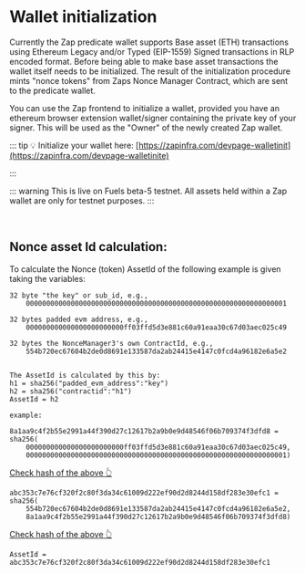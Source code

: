 # Wallet initialization


Currently the Zap predicate wallet supports Base asset (ETH) transactions using Ethereum Legacy and/or Typed 
(EIP-1559) Signed transactions in RLP encoded format. Before being able to make base asset transactions the wallet itself 
needs to be initialized. The result of the initialization procedure mints "nonce tokens" from Zaps Nonce Manager Contract, which are sent to the predicate wallet.


You can use the Zap frontend to initialize a wallet, provided you have an ethereum browser extension wallet/signer containing the private 
key of your signer. This will be used as the "Owner" of the newly created Zap wallet.



::: tip 
💡 Initialize your wallet here: [https://zapinfra.com/devpage-walletinit](https://zapinfra.com/devpage-walletinite)

:::

::: warning
This is live on Fuels beta-5 testnet. All assets held within a Zap wallet are only for testnet purposes.
:::

<br/>


## Nonce asset Id calculation:

To calculate the Nonce (token) AssetId of the following example is given taking the variables:


```
32 byte "the key" or sub_id, e.g., 
    0000000000000000000000000000000000000000000000000000000000000001 

32 bytes padded evm address, e.g., 
    000000000000000000000000ff03ffd5d3e881c60a91eaa30c67d03aec025c49 

32 bytes the NonceManager3's own ContractId, e.g., 
    554b720ec67604b2de0d8691e133587da2ab24415e4147c0fcd4a96182e6a5e2


The AssetId is calculated by this by:
h1 = sha256("padded_evm_address":"key")
h2 = sha256("contractid":"h1")
AssetId = h2

```

    example:
```
8a1aa9c4f2b55e2991a44f390d27c12617b2a9b0e9d48546f06b709374f3dfd8 = sha256(
    000000000000000000000000ff03ffd5d3e881c60a91eaa30c67d03aec025c49,
    0000000000000000000000000000000000000000000000000000000000000001)
```


[Check hash of the above 👆](https://emn178.github.io/online-tools/sha256.html?input_type=hex&input=000000000000000000000000ff03ffd5d3e881c60a91eaa30c67d03aec025c490000000000000000000000000000000000000000000000000000000000000001&hmac_input_type=utf-8)
    


```
abc353c7e76cf320f2c80f3da34c61009d222ef90d2d8244d158df283e30efc1 = sha256(
    554b720ec67604b2de0d8691e133587da2ab24415e4147c0fcd4a96182e6a5e2,
    8a1aa9c4f2b55e2991a44f390d27c12617b2a9b0e9d48546f06b709374f3dfd8)

```

[Check hash of the above 👆](https://emn178.github.io/online-tools/sha256.html?input_type=hex&input=554b720ec67604b2de0d8691e133587da2ab24415e4147c0fcd4a96182e6a5e28a1aa9c4f2b55e2991a44f390d27c12617b2a9b0e9d48546f06b709374f3dfd8&hmac_input_type=utf-8)

```
AssetId = abc353c7e76cf320f2c80f3da34c61009d222ef90d2d8244d158df283e30efc1
```